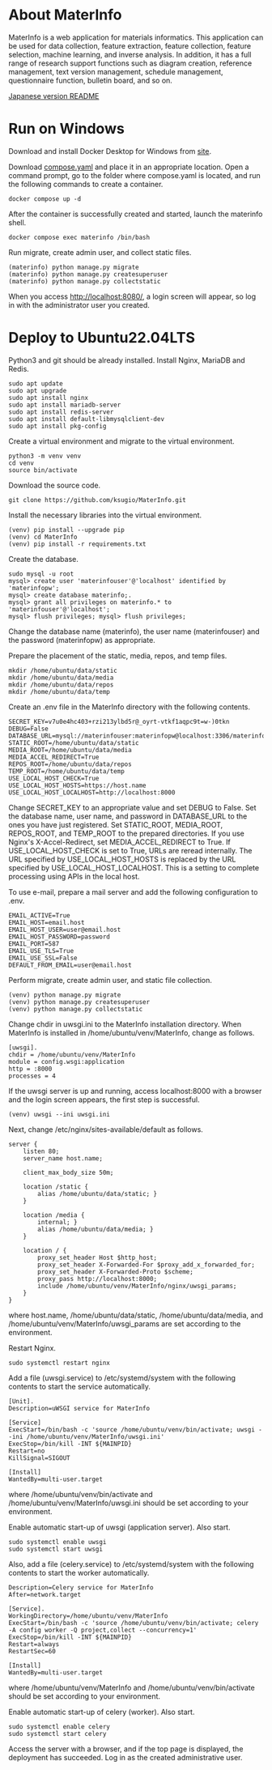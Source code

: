 # About MaterInfo
MaterInfo is a web application for materials informatics.
This application can be used for data collection, feature extraction, feature collection, feature selection, machine learning, and inverse analysis.
In addition, it has a full range of research support functions such as diagram creation, reference management, text version management, schedule management, questionnaire function, bulletin board, and so on.

[Japanese version README](README-ja.md)

# Run on Windows

Download and install Docker Desktop for Windows from [site](https://matsuand.github.io/docs.docker.jp.onthefly/desktop/windows/install/).

Download [compose.yaml](https://github.com/ksugio/MaterInfo/blob/main/compose.yaml)
and place it in an appropriate location.
Open a command prompt, go to the folder where compose.yaml is located, and run the following commands to create a container.
```
docker compose up -d
```
After the container is successfully created and started, launch the materinfo shell.
```
docker compose exec materinfo /bin/bash
```
Run migrate, create admin user, and collect static files.
```
(materinfo) python manage.py migrate
(materinfo) python manage.py createsuperuser
(materinfo) python manage.py collectstatic
```
When you access [http://localhost:8080/](http://localhost:8080/),
a login screen will appear, so log in with the administrator user you created.

# Deploy to Ubuntu22.04LTS

Python3 and git should be already installed.
Install Nginx, MariaDB and Redis.
```
sudo apt update
sudo apt upgrade
sudo apt install nginx
sudo apt install mariadb-server
sudo apt install redis-server
sudo apt install default-libmysqlclient-dev
sudo apt install pkg-config
```
Create a virtual environment and migrate to the virtual environment.
```
python3 -m venv venv
cd venv
source bin/activate
```
Download the source code.
```
git clone https://github.com/ksugio/MaterInfo.git
```
Install the necessary libraries into the virtual environment.
```
(venv) pip install --upgrade pip
(venv) cd MaterInfo
(venv) pip install -r requirements.txt
``` 
Create the database.
```
sudo mysql -u root
mysql> create user 'materinfouser'@'localhost' identified by 'materinfopw';
mysql> create database materinfo;.
mysql> grant all privileges on materinfo.* to 'materinfouser'@'localhost';
mysql> flush privileges; mysql> flush privileges;
```
Change the database name (materinfo), the user name (materinfouser) and the password (materinfopw) as appropriate.

Prepare the placement of the static, media, repos, and temp files.
````
mkdir /home/ubuntu/data/static
mkdir /home/ubuntu/data/media
mkdir /home/ubuntu/data/repos
mkdir /home/ubuntu/data/temp
````
Create an .env file in the MaterInfo directory with the following contents.
```
SECRET_KEY=v7u0e4hc403+rzi213ylbd5r@_oyrt-vtkf1aqpc9t=w-)0tkn
DEBUG=False
DATABASE_URL=mysql://materinfouser:materinfopw@localhost:3306/materinfo
STATIC_ROOT=/home/ubuntu/data/static
MEDIA_ROOT=/home/ubuntu/data/media
MEDIA_ACCEL_REDIRECT=True
REPOS_ROOT=/home/ubuntu/data/repos
TEMP_ROOT=/home/ubuntu/data/temp
USE_LOCAL_HOST_CHECK=True
USE_LOCAL_HOST_HOSTS=https://host.name
USE_LOCAL_HOST_LOCALHOST=http://localhost:8000
```
Change SECRET_KEY to an appropriate value and set DEBUG to False.
Set the database name, user name, and password in DATABASE_URL to the ones you have just registered.
Set STATIC_ROOT, MEDIA_ROOT, REPOS_ROOT, and TEMP_ROOT to the prepared directories.
If you use Nginx's X-Accel-Redirect, set MEDIA_ACCEL_REDIRECT to True.
If USE_LOCAL_HOST_CHECK is set to True, URLs are reread internally.
The URL specified by USE_LOCAL_HOST_HOSTS is replaced by the URL specified by USE_LOCAL_HOST_LOCALHOST.
This is a setting to complete processing using APIs in the local host.

To use e-mail, prepare a mail server and add the following configuration to .env.
```
EMAIL_ACTIVE=True
EMAIL_HOST=email.host
EMAIL_HOST_USER=user@email.host
EMAIL_HOST_PASSWORD=password
EMAIL_PORT=587
EMAIL_USE_TLS=True
EMAIL_USE_SSL=False
DEFAULT_FROM_EMAIL=user@email.host
```
Perform migrate, create admin user, and static file collection.
```
(venv) python manage.py migrate
(venv) python manage.py createsuperuser
(venv) python manage.py collectstatic
```
Change chdir in uwsgi.ini to the MaterInfo installation directory.
When MaterInfo is installed in /home/ubuntu/venv/MaterInfo, change as follows.
````
[uwsgi].
chdir = /home/ubuntu/venv/MaterInfo
module = config.wsgi:application
http = :8000
processes = 4
````
If the uwsgi server is up and running, access localhost:8000 with a browser and the login screen appears, the first step is successful.
```
(venv) uwsgi --ini uwsgi.ini
```
Next, change /etc/nginx/sites-available/default as follows.
```
server {
    listen 80;
    server_name host.name;

    client_max_body_size 50m;

    location /static {
        alias /home/ubuntu/data/static; }
    }

    location /media {
        internal; }
        alias /home/ubuntu/data/media; }
    }

    location / {
        proxy_set_header Host $http_host;
        proxy_set_header X-Forwarded-For $proxy_add_x_forwarded_for;
        proxy_set_header X-Forwarded-Proto $scheme;
        proxy_pass http://localhost:8000;
        include /home/ubuntu/venv/MaterInfo/nginx/uwsgi_params;
    }
}
```
where host.name, /home/ubuntu/data/static, /home/ubuntu/data/media, and /home/ubuntu/venv/MaterInfo/uwsgi_params are set according to the environment.

Restart Nginx.
```
sudo systemctl restart nginx
```
Add a file (uwsgi.service) to /etc/systemd/system with the following contents to start the service automatically.
```
[Unit].
Description=uWSGI service for MaterInfo

[Service]
ExecStart=/bin/bash -c 'source /home/ubuntu/venv/bin/activate; uwsgi --ini /home/ubuntu/venv/MaterInfo/uwsgi.ini'
ExecStop=/bin/kill -INT ${MAINPID}
Restart=no
KillSignal=SIGOUT

[Install]
WantedBy=multi-user.target
```
where /home/ubuntu/venv/bin/activate and /home/ubuntu/venv/MaterInfo/uwsgi.ini should be set according to your environment.

Enable automatic start-up of uwsgi (application server). Also start.
```
sudo systemctl enable uwsgi
sudo systemctl start uwsgi
```
Also, add a file (celery.service) to /etc/systemd/system with the following contents to start the worker automatically.
```
Description=Celery service for MaterInfo
After=network.target

[Service].
WorkingDirectory=/home/ubuntu/venv/MaterInfo
ExecStart=/bin/bash -c 'source /home/ubuntu/venv/bin/activate; celery -A config worker -Q project,collect --concurrency=1'
ExecStop=/bin/kill -INT ${MAINPID}
Restart=always
RestartSec=60

[Install]
WantedBy=multi-user.target
```
where /home/ubuntu/venv/MaterInfo and /home/ubuntu/venv/bin/activate should be set according to your environment.

Enable automatic start-up of celery (worker). Also start.
```
sudo systemctl enable celery
sudo systemctl start celery
```
Access the server with a browser, and if the top page is displayed, the deployment has succeeded.
Log in as the created administrative user.